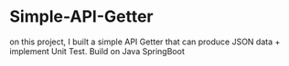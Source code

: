 # Simple-API-Getter
on this project, I built a simple API Getter that can produce JSON data + implement Unit Test. Build on Java SpringBoot 
